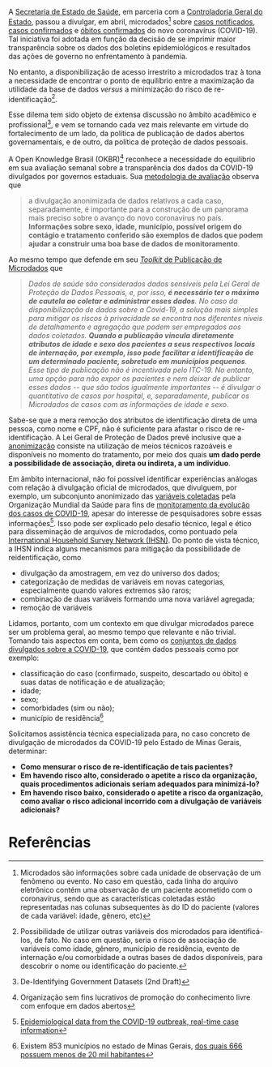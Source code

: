 A [Secretaria de Estado de Saúde](https://www.saude.mg.gov.br/coronavirus), em parceria com a [Controladoria Geral do Estado](http://cge.mg.gov.br/noticias-artigos/740-novos-dados-sobre-a-covid-19-em-mg-disponibilizados-em-formato-aberto), passou a divulgar, em abril, microdados[^microdados] sobre [casos notificados](http://www.transparencia.dadosabertos.mg.gov.br/dataset/casos-notificados-coronavirus), [casos confirmados](http://www.transparencia.dadosabertos.mg.gov.br/dataset/casos-confirmados-coronavirus) e [óbitos confirmados](http://www.transparencia.dadosabertos.mg.gov.br/dataset/obitos-confirmados-coronavirus) do novo coronavírus (COVID-19). Tal iniciativa foi adotada em função da decisão de se imprimir maior transparência sobre os dados dos boletins epidemiológicos e resultados das ações de governo no enfrentamento à pandemia.

[^microdados]: Microdados são informações sobre cada unidade de observação de um fenômeno ou evento. No caso em questão, cada linha do arquivo eletrônico contém uma observação de um paciente acometido com o coronavírus, sendo que as características coletadas estão representadas nas colunas subsequentes às do ID do paciente (valores de cada variável: idade, gênero, etc) 

No entanto, a disponibilização de acesso irrestrito a microdados traz à tona a necessidade de encontrar o ponto de equilíbrio entre a maximização da utilidade da base de dados _versus_ a minimização do risco de re-identificação[^re-identificacao]. 

[^re-identificacao]: Possibilidade de utilizar outras variáveis dos microdados para identificá-los, de fato. No caso em questão, seria o risco de associação de variáveis como idade, gênero, município de residência, evento de internação e/ou comorbidade a outras bases de dados disponíveis, para descobrir o nome ou identificação do paciente. 

Esse dilema tem sido objeto de extensa discussão no âmbito acadêmico e profissional[^garfinkel2016], e vem se tornando cada vez mais relevante em virtude do fortalecimento de um lado, da política de publicação de dados abertos governamentais, e de outro, da política de proteção de dados pessoais.

[^garfinkel2016]: De-Identifying Government Datasets (2nd Draft)

A Open Knowledge Brasil (OKBR)[^okbr] reconhece a necessidade do equilibrio em sua avaliação semanal sobre a transparência dos dados da COVID-19 divulgados por governos estaduais. Sua [metodologia de avaliação](https://transparenciacovid19.ok.org.br/files/Nota_Metodologica_Transparencia_da_Covid-19V.2.pdf) observa que

[^okbr]: Organização sem fins lucrativos de promoção do conhecimento livre com enfoque em dados abertos

> a divulgação anonimizada de dados relativos a cada caso, separadamente, é importante para a construção de um panorama mais preciso sobre o avanço do novo coronavírus no país. **Informações sobre sexo, idade, município, possível origem do contágio e tratamento conferido são exemplos de dados que podem ajudar a construir uma boa base de dados de monitoramento**.

Ao mesmo tempo que defende em seu [_Toolkit_ de Publicação de Microdados](https://transparenciacovid19.ok.org.br/files/Toolkit_1_microdados_basicos.pdf) que 

> _Dados de saúde são considerados dados sensíveis pela Lei Geral de Proteção de Dados Pessoais, e, por isso, **é necessário ter o máximo de cautela ao coletar e administrar esses dados**. No caso da disponibilização de dados sobre a Covid-19, a solução mais simples para mitigar os riscos à privacidade se encontra nos diferentes níveis de detalhamento e agregação que podem ser empregados aos dados coletados. **Quando a publicação vincula diretamente atributos de idade e sexo dos pacientes a seus respectivos locais de internação, por exemplo, isso pode facilitar a identificação de um determinado paciente, sobretudo em municípios pequenos**. Esse tipo de publicação não é incentivada pelo ITC-19. No entanto, uma opção para não expor os pacientes e nem deixar de publicar esses dados -- que são todos igualmente importantes -- é divulgar o quantitativo de casos por hospital, e, separadamente, publicar os Microdados de casos com as informações de idade e sexo_. 

Sabe-se que a mera remoção dos atributos de identificação direta de uma pessoa, como nome e CPF, não é suficiente para afastar o risco de re-identificação. A Lei Geral de Proteção de Dados prevê inclusive que a [anonimização](http://www.planalto.gov.br/ccivil_03/_ato2015-2018/2018/lei/L13709.htm#art5) consiste na utilização de meios técnicos razoáveis e disponíveis no momento do tratamento, por meio dos quais __um dado perde a possibilidade de associação, direta ou indireta, a um indivíduo__.

Em âmbito internacional, não foi possível identificar experiências análogas com relação à divulgação oficial de microdados, que divulguem, por exemplo, um subconjunto anonimizado das [variáveis coletadas](https://www.who.int/who-documents-detail/data-dictionary-for-case-based-reporting-form) pela Organização Mundial da Saúde para fins de [monitoramento da evolução dos casos de COVID-19](https://www.who.int/emergencies/diseases/novel-coronavirus-2019/technical-guidance/surveillance-and-case-definitions), apesar do interesse de pesquisadores sobre essas informações[^case-level-data]. 
Isso pode ser explicado pelo desafio técnico, legal e ético para disseminação de arquivos de microdados, como pontuado pela [International Household Survey Network (IHSN)](https://ihsn.org/dissemination-of-microdata-files). Do ponto de vista técnico, a IHSN indica alguns mecanismos para mitigação da possibilidade de reidentificação, como

* divulgação da amostragem, em vez do universo dos dados;
* categorização de medidas de variáveis em novas categorias, especialmente quando valores extremos são raros;
* combinação de duas variáveis formando uma nova variável agregada;
* remoção de variáveis

[^case-level-data]: [Epidemiological data from the COVID-19 outbreak, real-time case information](https://www.nature.com/articles/s41597-020-0448-0)

Lidamos, portanto, com um contexto em que divulgar microdados parece ser um problema geral, ao mesmo tempo que relevante e não trivial. Tomando tais aspectos em conta, bem como os [conjuntos de dados divulgados sobre a COVID-19](http://www.transparencia.dadosabertos.mg.gov.br/organization/secretaria-de-estado-de-saude), que contém dados pessoais como por exemplo:

- classificação do caso (confirmado, suspeito, descartado ou óbito) e suas datas de notificação e de atualização;
- idade;
- sexo;
- comorbidades (sim ou não);
- município de residência[^porte-municipios]

[^porte-municipios]: Existem 853 municípios no estado de Minas Gerais, [dos quais 666 possuem menos de 20 mil habitantes](https://pt.wikipedia.org/wiki/Lista_de_munic%C3%ADpios_de_Minas_Gerais_por_popula%C3%A7%C3%A3o)

Solicitamos assistência técnica especializada para, no caso concreto de divulgação de microdados da COVID-19 pelo Estado de Minas Gerais, determinar:

* __Como mensurar o risco de re-identificação de tais pacientes?__
* __Em havendo risco alto, considerado o apetite a risco da organização, quais procedimentos adicionais seriam adequados para minimizá-lo?__
* __Em havendo risco baixo, considerado o apetite a risco da organização, como avaliar o risco adicional incorrido com a divulgação de variáveis adicionais?__

# Referências